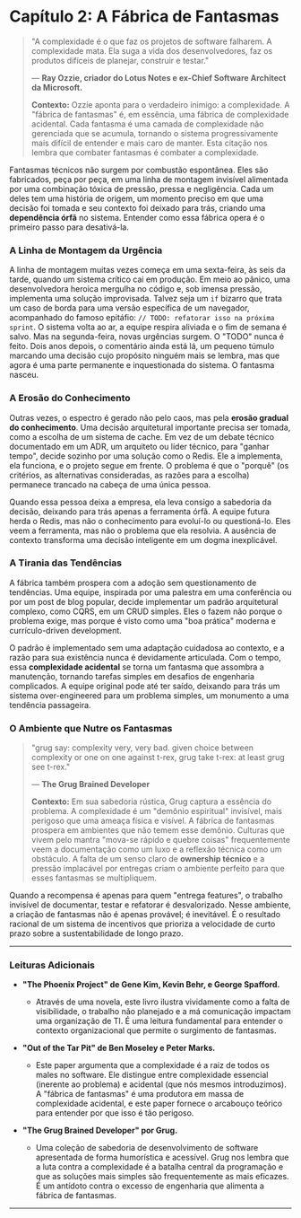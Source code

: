 # Capítulo 2: A Fábrica de Fantasmas

> "A complexidade é o que faz os projetos de software falharem. A complexidade mata. Ela suga a vida dos desenvolvedores, faz os produtos difíceis de planejar, construir e testar."
>
> — **Ray Ozzie, criador do Lotus Notes e ex-Chief Software Architect da Microsoft.**
>
> **Contexto:** Ozzie aponta para o verdadeiro inimigo: a complexidade. A "fábrica de fantasmas" é, em essência, uma fábrica de complexidade acidental. Cada fantasma é uma camada de complexidade não gerenciada que se acumula, tornando o sistema progressivamente mais difícil de entender e mais caro de manter. Esta citação nos lembra que combater fantasmas é combater a complexidade.

Fantasmas técnicos não surgem por combustão espontânea. Eles são fabricados, peça por peça, em uma linha de montagem invisível alimentada por uma combinação tóxica de pressão, pressa e negligência. Cada um deles tem uma história de origem, um momento preciso em que uma decisão foi tomada e seu contexto foi deixado para trás, criando uma **dependência órfã** no sistema. Entender como essa fábrica opera é o primeiro passo para desativá-la.

### A Linha de Montagem da Urgência

A linha de montagem muitas vezes começa em uma sexta-feira, às seis da tarde, quando um sistema crítico cai em produção. Em meio ao pânico, uma desenvolvedora heroica mergulha no código e, sob imensa pressão, implementa uma solução improvisada. Talvez seja um `if` bizarro que trata um caso de borda para uma versão específica de um navegador, acompanhado do famoso epitáfio: `// TODO: refatorar isso na próxima sprint`. O sistema volta ao ar, a equipe respira aliviada e o fim de semana é salvo. Mas na segunda-feira, novas urgências surgem. O "TODO" nunca é feito. Dois anos depois, o comentário ainda está lá, um pequeno túmulo marcando uma decisão cujo propósito ninguém mais se lembra, mas que agora é uma parte permanente e inquestionada do sistema. O fantasma nasceu.

### A Erosão do Conhecimento

Outras vezes, o espectro é gerado não pelo caos, mas pela **erosão gradual do conhecimento**. Uma decisão arquitetural importante precisa ser tomada, como a escolha de um sistema de cache. Em vez de um debate técnico documentado em um ADR, um arquiteto ou líder técnico, para "ganhar tempo", decide sozinho por uma solução como o Redis. Ele a implementa, ela funciona, e o projeto segue em frente. O problema é que o "porquê" (os critérios, as alternativas consideradas, as razões para a escolha) permanece trancado na cabeça de uma única pessoa.

Quando essa pessoa deixa a empresa, ela leva consigo a sabedoria da decisão, deixando para trás apenas a ferramenta órfã. A equipe futura herda o Redis, mas não o conhecimento para evoluí-lo ou questioná-lo. Eles veem a ferramenta, mas não o problema que ela resolvia. A ausência de contexto transforma uma decisão inteligente em um dogma inexplicável.

### A Tirania das Tendências

A fábrica também prospera com a adoção sem questionamento de tendências. Uma equipe, inspirada por uma palestra em uma conferência ou por um post de blog popular, decide implementar um padrão arquitetural complexo, como CQRS, em um CRUD simples. Eles o fazem não porque o problema exige, mas porque é visto como uma "boa prática" moderna e currículo-driven development.

O padrão é implementado sem uma adaptação cuidadosa ao contexto, e a razão para sua existência nunca é devidamente articulada. Com o tempo, essa **complexidade acidental** se torna um fantasma que assombra a manutenção, tornando tarefas simples em desafios de engenharia complicados. A equipe original pode até ter saído, deixando para trás um sistema over-engineered para um problema simples, um monumento a uma tendência passageira.

### O Ambiente que Nutre os Fantasmas

> "grug say: complexity very, very bad. given choice between complexity or one on one against t-rex, grug take t-rex: at least grug see t-rex."
>
> — **The Grug Brained Developer**
>
> **Contexto:** Em sua sabedoria rústica, Grug captura a essência do problema. A complexidade é um "demônio espiritual" invisível, mais perigoso que uma ameaça física e visível. A fábrica de fantasmas prospera em ambientes que não temem esse demônio. Culturas que vivem pelo mantra "mova-se rápido e quebre coisas" frequentemente veem a documentação como um luxo e a reflexão técnica como um obstáculo. A falta de um senso claro de **ownership técnico** e a pressão implacável por entregas criam o ambiente perfeito para que esses fantasmas se multipliquem.

Quando a recompensa é apenas para quem "entrega features", o trabalho invisível de documentar, testar e refatorar é desvalorizado. Nesse ambiente, a criação de fantasmas não é apenas provável; é inevitável. É o resultado racional de um sistema de incentivos que prioriza a velocidade de curto prazo sobre a sustentabilidade de longo prazo.

---

### Leituras Adicionais

- **"The Phoenix Project" de Gene Kim, Kevin Behr, e George Spafford.**
  - Através de uma novela, este livro ilustra vividamente como a falta de visibilidade, o trabalho não planejado e a má comunicação impactam uma organização de TI. É uma leitura fundamental para entender o contexto organizacional que permite o surgimento de fantasmas.

- **"Out of the Tar Pit" de Ben Moseley e Peter Marks.**
  - Este paper argumenta que a complexidade é a raiz de todos os males no software. Ele distingue entre complexidade essencial (inerente ao problema) e acidental (que nós mesmos introduzimos). A "fábrica de fantasmas" é uma produtora em massa de complexidade acidental, e este paper fornece o arcabouço teórico para entender por que isso é tão perigoso.

- **"The Grug Brained Developer" por Grug.**
  - Uma coleção de sabedoria de desenvolvimento de software apresentada de forma humorística e acessível. Grug nos lembra que a luta contra a complexidade é a batalha central da programação e que as soluções mais simples são frequentemente as mais eficazes. É um antídoto contra o excesso de engenharia que alimenta a fábrica de fantasmas.

---